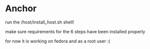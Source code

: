 # Anchor

run the /host/install_host.sh shell!


make sure requirements for the 6 steps have been installed properly


for now it is working on fedora and as a root user :(
